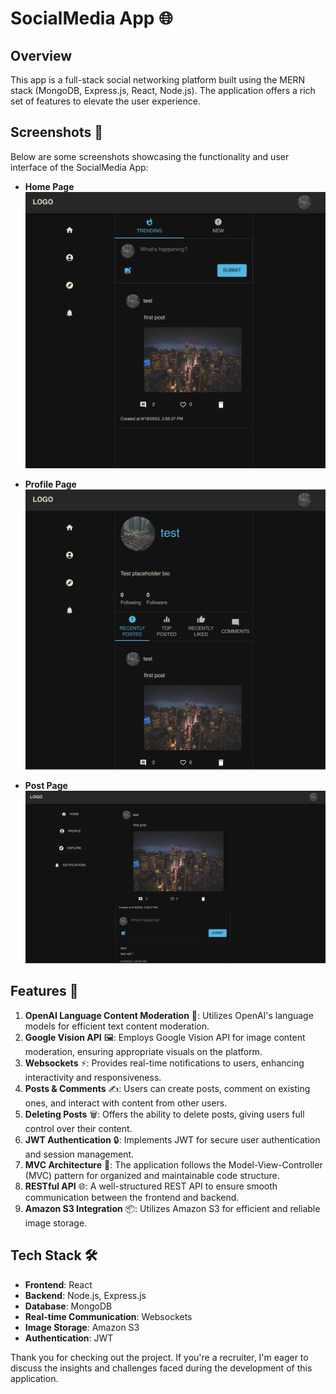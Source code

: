 # SocialMedia App 🌐

## Overview
This app is a full-stack social networking platform built using the MERN stack (MongoDB, Express.js, React, Node.js). The application offers a rich set of features to elevate the user experience.

## Screenshots 📸
Below are some screenshots showcasing the functionality and user interface of the SocialMedia App:

- **Home Page**
  ![Home Page](./homepage.png)

- **Profile Page**
  ![Profile Page](./profilepage.png)

- **Post Page**
  ![Posts Page](./postpage.png)


## Features 🚀

1. **OpenAI Language Content Moderation** 💬: Utilizes OpenAI's language models for efficient text content moderation.
2. **Google Vision API** 🖼️: Employs Google Vision API for image content moderation, ensuring appropriate visuals on the platform.
3. **Websockets** ⚡: Provides real-time notifications to users, enhancing interactivity and responsiveness.
4. **Posts & Comments** ✍️: Users can create posts, comment on existing ones, and interact with content from other users.
5. **Deleting Posts** 🗑️: Offers the ability to delete posts, giving users full control over their content.
6. **JWT Authentication** 🔒: Implements JWT for secure user authentication and session management.
7. **MVC Architecture** 📐: The application follows the Model-View-Controller (MVC) pattern for organized and maintainable code structure.
8. **RESTful API** 🌐: A well-structured REST API to ensure smooth communication between the frontend and backend.
9. **Amazon S3 Integration** 📦: Utilizes Amazon S3 for efficient and reliable image storage.

## Tech Stack 🛠️

- **Frontend**: React
- **Backend**: Node.js, Express.js
- **Database**: MongoDB
- **Real-time Communication**: Websockets
- **Image Storage**: Amazon S3
- **Authentication**: JWT

Thank you for checking out the project. If you're a recruiter, I'm eager to discuss the insights and challenges faced during the development of this application.

